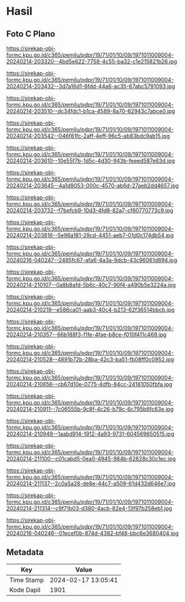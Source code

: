 # Hasil

## Foto C Plano

https://sirekap-obj-formc.kpu.go.id/c365/pemilu/pdpr/19/71/01/10/09/1971011009004-20240214-203320--4bd5e622-7758-4c55-ba32-c1e215821b26.jpg

https://sirekap-obj-formc.kpu.go.id/c365/pemilu/pdpr/19/71/01/10/09/1971011009004-20240214-203432--3d7a16d1-6fdd-44a6-ac35-67abc5791093.jpg

https://sirekap-obj-formc.kpu.go.id/c365/pemilu/pdpr/19/71/01/10/09/1971011009004-20240214-203510--dc34fdc1-b1ca-4589-8a70-62943c7abce0.jpg

https://sirekap-obj-formc.kpu.go.id/c365/pemilu/pdpr/19/71/01/10/09/1971011009004-20240214-203542--046f81fc-2aff-4eff-96c5-ab83bdc9ab15.jpg

https://sirekap-obj-formc.kpu.go.id/c365/pemilu/pdpr/19/71/01/10/09/1971011009004-20240214-203610--10e55f7b-1d5c-4d30-943b-feeed587e63d.jpg

https://sirekap-obj-formc.kpu.go.id/c365/pemilu/pdpr/19/71/01/10/09/1971011009004-20240214-203645--4a1d8053-000c-4570-ab6d-27aeb2dd4657.jpg

https://sirekap-obj-formc.kpu.go.id/c365/pemilu/pdpr/19/71/01/10/09/1971011009004-20240214-203732--f7befcb9-10d3-4fd8-82a7-cf60770773c9.jpg

https://sirekap-obj-formc.kpu.go.id/c365/pemilu/pdpr/19/71/01/10/09/1971011009004-20240214-203816--5e96a181-29cd-4451-aeb7-01d0c174db54.jpg

https://sirekap-obj-formc.kpu.go.id/c365/pemilu/pdpr/19/71/01/10/09/1971011009004-20240216-040247--2485fc67-afa6-4a3a-9dcb-43c96061d894.jpg

https://sirekap-obj-formc.kpu.go.id/c365/pemilu/pdpr/19/71/01/10/09/1971011009004-20240214-210107--0a8b8afd-5b6c-40c7-90f4-a490b5e3224a.jpg

https://sirekap-obj-formc.kpu.go.id/c365/pemilu/pdpr/19/71/01/10/09/1971011009004-20240214-210219--e586ca01-aab3-40c4-b213-62f36514bbcb.jpg

https://sirekap-obj-formc.kpu.go.id/c365/pemilu/pdpr/19/71/01/10/09/1971011009004-20240214-210357--66b188f3-f1fe-4fae-b8ce-f010f411c469.jpg

https://sirekap-obj-formc.kpu.go.id/c365/pemilu/pdpr/19/71/01/10/09/1971011009004-20240214-210528--4891b72b-28ba-42c3-ba51-fb08ff0c0952.jpg

https://sirekap-obj-formc.kpu.go.id/c365/pemilu/pdpr/19/71/01/10/09/1971011009004-20240214-210656--cb67d10e-0775-4dfb-84cc-24181050fbfa.jpg

https://sirekap-obj-formc.kpu.go.id/c365/pemilu/pdpr/19/71/01/10/09/1971011009004-20240214-210911--7c06555b-9c8f-4c26-b79c-6c795b6fc63e.jpg

https://sirekap-obj-formc.kpu.go.id/c365/pemilu/pdpr/19/71/01/10/09/1971011009004-20240214-210949--1aabd914-1912-4a93-9731-604569650515.jpg

https://sirekap-obj-formc.kpu.go.id/c365/pemilu/pdpr/19/71/01/10/09/1971011009004-20240214-211100--c01cabd5-0ea0-4945-984b-62628c30c1ec.jpg

https://sirekap-obj-formc.kpu.go.id/c365/pemilu/pdpr/19/71/01/10/09/1971011009004-20240214-211137--2c0a5a28-de8e-44c7-a509-61d432d646e7.jpg

https://sirekap-obj-formc.kpu.go.id/c365/pemilu/pdpr/19/71/01/10/09/1971011009004-20240214-211314--c9f71b03-d380-4acb-82e4-13f97b258eb1.jpg

https://sirekap-obj-formc.kpu.go.id/c365/pemilu/pdpr/19/71/01/10/09/1971011009004-20240216-040246--01ecef0b-874d-4382-bf48-bbc6e3680404.jpg


## Metadata

| Key        | Value               |
| ---------- | ------------------- |
| Time Stamp | 2024-02-17 13:05:41 |
| Kode Dapil | 1901                |




